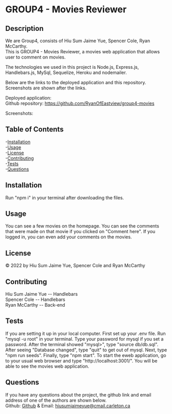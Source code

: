 # GROUP4 - Movies Reviewer
                
## Description       
We are Group4, consists of Hiu Sum Jaime Yue, Spencer Cole, Ryan McCarthy.          
This is GROUP4 - Movies Reviewer, a movies web application that allows user to comment on movies.         

The technologies we used in this project is Node.js, Express.js, Handlebars.js, MySql, Sequelize, Heroku and nodemailer.

Below are the links to the deployed application and this repository. Screenshots are shown after the links.

Deployed application:         
Github repository: https://github.com/RyanOfEastview/group4-movies

Screenshots:

## Table of Contents               
-[Installation](#installation)          
-[Usage](#usage)          
-[License](#license)          
-[Contributing](#contributing)          
-[Tests](#tests)        
-[Questions](#questions)        

## Installation         
Run "npm i" in your terminal after downloading the files.               

## Usage         
You can see a few movies on the homepage. You can see the comments that were made on that movie if you clicked on "Comment here". If you logged in, you can even add your comments on the movies.           

## License         
&copy; 2022 by Hiu Sum Jaime Yue, Spencer Cole and Ryan McCarthy         
 
         

## Contributing         
Hiu Sum Jaime Yue -- Handlebars          
Spencer Cole  -- Handlebars          
Ryan McCarthy    --  Back-end           

## Tests         
If you are setting it up in your local computer. First set up your .env file. Run "mysql -u root" in your terminal. Type your password for mysql if you set a password. After the terminal showed "mysql>", type "source db/db.sql". After seeing "Database changed", type "quit" to get out of mysql. Next, type "npm run seeds". Finally, type "npm start". To start the eweb application, go to your usual web browser and type "http://localhost:3001/". You will be able to see the movies web application. 

## Questions         
If you have any questions about the project, 
the github link and email address of one of the authors are shown below.                   
Github: [Github](https://github.com/HiuSumJaimeYue) 
& Email: [hiusumjaimeyue@cmail.carleton.ca](mailto:hiusumjaimeyue@cmail.carleton.ca)
